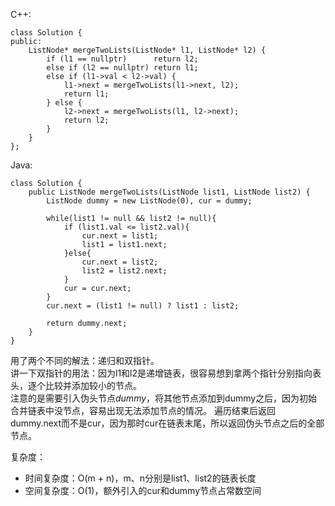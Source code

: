 C++:
```
class Solution {
public:
    ListNode* mergeTwoLists(ListNode* l1, ListNode* l2) {
        if (l1 == nullptr)      return l2;
        else if (l2 == nullptr) return l1;
        else if (l1->val < l2->val) {
            l1->next = mergeTwoLists(l1->next, l2);
            return l1;
        } else {
            l2->next = mergeTwoLists(l1, l2->next);
            return l2;
        }
    }
};
```
Java:
```
class Solution {
    public ListNode mergeTwoLists(ListNode list1, ListNode list2) {
        ListNode dummy = new ListNode(0), cur = dummy;

        while(list1 != null && list2 != null){
            if (list1.val <= list2.val){
                cur.next = list1;
                list1 = list1.next;
            }else{
                cur.next = list2;
                list2 = list2.next;
            }
            cur = cur.next;
        }
        cur.next = (list1 != null) ? list1 : list2;

        return dummy.next;
    }
}
```
用了两个不同的解法：递归和双指针。  
讲一下双指针的用法：因为l1和l2是递增链表，很容易想到拿两个指针分别指向表头，逐个比较并添加较小的节点。  
注意的是需要引入伪头节点*dummy*，将其他节点添加到dummy之后，因为初始合并链表中没节点，容易出现无法添加节点的情况。 
遍历结束后返回dummy.next而不是cur，因为那时cur在链表末尾，所以返回伪头节点之后的全部节点。

复杂度：
- 时间复杂度：O(m + n)，m、n分别是list1、list2的链表长度
- 空间复杂度：O(1)，额外引入的cur和dummy节点占常数空间
